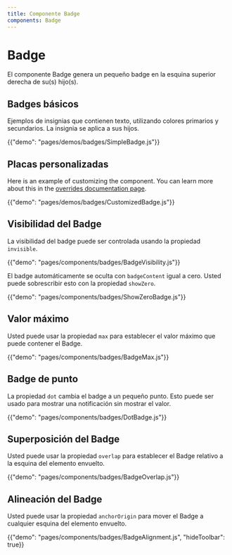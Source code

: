 ```yaml
---
title: Componente Badge
components: Badge
---
```


# Badge

<p class="description">El componente Badge genera un pequeño badge en la esquina superior derecha de su(s) hijo(s).</p>

## Badges básicos

Ejemplos de insignias que contienen texto, utilizando colores primarios y secundarios. La insignia se aplica a sus hijos.

{{"demo": "pages/demos/badges/SimpleBadge.js"}}

## Placas personalizadas

Here is an example of customizing the component. You can learn more about this in the [overrides documentation page](/customization/components/).

{{"demo": "pages/demos/badges/CustomizedBadge.js"}}

## Visibilidad del Badge

La visibilidad del badge puede ser controlada usando la propiedad `invisible`.

{{"demo": "pages/components/badges/BadgeVisibility.js"}}

El badge automáticamente se oculta con `badgeContent` igual a cero. Usted puede sobrescribir esto con la propiedad `showZero`.

{{"demo": "pages/components/badges/ShowZeroBadge.js"}}

## Valor máximo

Usted puede usar la propiedad `max` para establecer el valor máximo que puede contener el Badge.

{{"demo": "pages/components/badges/BadgeMax.js"}}

## Badge de punto

La propiedad `dot` cambia el badge a un pequeño punto. Esto puede ser usado para mostrar una notificación sin mostrar el valor.

{{"demo": "pages/components/badges/DotBadge.js"}}

## Superposición del Badge

Usted puede usar la propiedad `overlap` para establecer el Badge relativo a la esquina del elemento envuelto.

{{"demo": "pages/components/badges/BadgeOverlap.js"}}

## Alineación del Badge

Usted puede usar la propiedad `anchorOrigin` para mover el Badge a cualquier esquina del elemento envuelto.

{{"demo": "pages/components/badges/BadgeAlignment.js", "hideToolbar": true}}